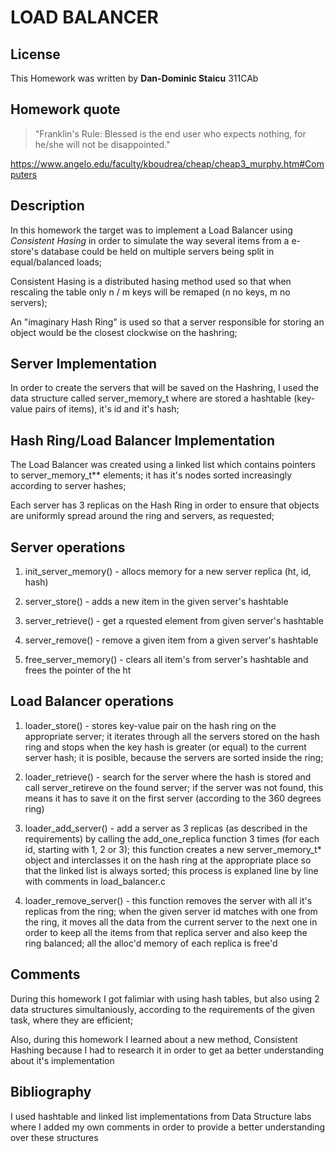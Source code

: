 # LOAD BALANCER

## License

This Homework was written by **Dan-Dominic Staicu** 311CAb

## Homework quote

> "Franklin's Rule: Blessed is the end user who expects nothing, for he/she will not be disappointed."

<https://www.angelo.edu/faculty/kboudrea/cheap/cheap3_murphy.htm#Computers>

## Description

In this homework the target was to implement a Load Balancer using *Consistent Hasing* in order to simulate the way several items from a e-store's database could be held on multiple servers being split in equal/balanced loads; 

Consistent Hasing is a distributed hasing method used so that when rescaling the table only n / m keys will be remaped (n no keys, m no servers);

An "imaginary Hash Ring" is used so that a server responsible for storing an object would be the closest clockwise on the hashring;

## Server Implementation

In order to create the servers that will be saved on the Hashring, I used the data structure called server_memory_t where are stored a hashtable (key-value pairs of items), it's id and it's hash;

## Hash Ring/Load Balancer Implementation

The Load Balancer was created using a linked list which contains pointers to server_memory_t** elements; it has it's nodes sorted increasingly according to server hashes;

Each server has 3 replicas on the Hash Ring in order to ensure that objects are uniformly spread around the ring and servers, as requested;

## Server operations

1. init_server_memory() - allocs memory for a new server replica (ht, id, hash)

2. server_store() - adds a new item in the given server's hashtable

3. server_retrieve() - get a rquested element from given server's hashtable

4. server_remove() - remove a given item from a given server's hashtable

5. free_server_memory() - clears all item's from server's hashtable and frees the pointer of the ht

## Load Balancer operations

1. loader_store() - stores key-value pair on the hash ring on the appropriate server; it iterates through all the servers stored on the hash ring and stops when the key hash is greater (or equal) to the current server hash; it is posible, because the servers are sorted inside the ring;

2. loader_retrieve() - search for the server where the hash is stored and call server_retireve on the found server; if the server was not found, this means it has to save it on the first server (according to the 360 degrees ring)

3. loader_add_server() - add a server as 3 replicas (as described in the requirements) by calling the add_one_replica function 3 times (for each id, starting with 1, 2 or 3); this function creates a new server_memory_t* object and interclasses it on the hash ring at the appropriate place so that the linked list is always sorted; this process is explaned line by line with comments in load_balancer.c

4. loader_remove_server() - this function removes the server with all it's replicas from the ring; when the given server id matches with one from the ring, it moves all the data from the current server to the next one in order to keep all the items from that replica server and also keep the ring balanced; all the alloc'd memory of each replica is free'd

## Comments

During this homework I got falimiar with using hash tables, but also using 2 data structures simultaniously, according to the requirements of the given task, where they are efficient;

Also, during this homework I learned about a new method, Consistent Hashing because I had to research it in order to get aa better understanding about it's implementation

## Bibliography

I used hashtable and linked list implementations from Data Structure labs where I added my own comments in order to provide a better understanding over these structures